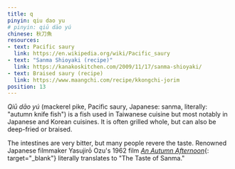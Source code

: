 ```yaml
---
title: q
pinyin: qiu dao yu
# pinyin: qiū dāo yú
chinese: 秋刀魚
resources: 
- text: Pacific saury
  link: https://en.wikipedia.org/wiki/Pacific_saury
- text: "Sanma Shioyaki (recipe)"
  link: https://kanakoskitchen.com/2009/11/17/sanma-shioyaki/
- text: Braised saury (recipe)
  link: https://www.maangchi.com/recipe/kkongchi-jorim
position: 13
---
```


*Qiū dāo yú* (mackerel pike, Pacific saury, Japanese: sanma, literally: "autumn knife fish") is a fish used in Taiwanese cuisine but most notably in Japanese and Korean cuisines. It is often grilled whole, but can also be deep-fried or braised.

The intestines are very bitter, but many people revere the taste. Renowned Japanese filmmaker Yasujirō Ozu's 1962 film [*An Autumn Afternoon*](https://en.wikipedia.org/wiki/An_Autumn_Afternoon){: target="_blank"} literally translates to "The Taste of Sanma."
